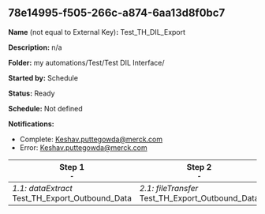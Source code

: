 ## 78e14995-f505-266c-a874-6aa13d8f0bc7

**Name** (not equal to External Key)**:** Test_TH_DIL_Export

**Description:** n/a

**Folder:** my automations/Test/Test DIL Interface/

**Started by:** Schedule

**Status:** Ready

**Schedule:** Not defined

**Notifications:**

* Complete: Keshav.puttegowda@merck.com
* Error: Keshav.puttegowda@merck.com

| Step 1<br>_<small>-</small>_ | Step 2<br>_<small>-</small>_ |
| --- | --- |
| _1.1: dataExtract_<br>Test_TH_Export_Outbound_Data | _2.1: fileTransfer_<br>Test_TH_Export_Outbound_Data |
